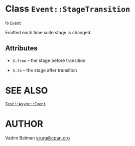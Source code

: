 Class `Event::StageTransition`
==============================

Is [`Event`](https://github.com/vrurg/raku-Test-Async/blob/v0.1.0/docs/md/Test/Async/Event.md)

Emitted each time suite stage is changed.

Attributes
----------

  * `$.from` – the stage before transition

  * `$.to` – the stage after transition

SEE ALSO
========

[`Test::Async::Event`](https://github.com/vrurg/raku-Test-Async/blob/v0.1.0/docs/md/Test/Async/Event.md)

AUTHOR
======

Vadim Belman <vrurg@cpan.org>

